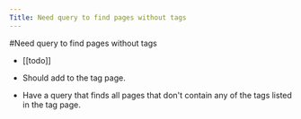 ---Title: Need query to find pages without tags---#Need query to find pages without tags- [[todo]]- Should add to the tag page.- Have a query that finds all pages that don't contain any of the tags listed in the tag page.